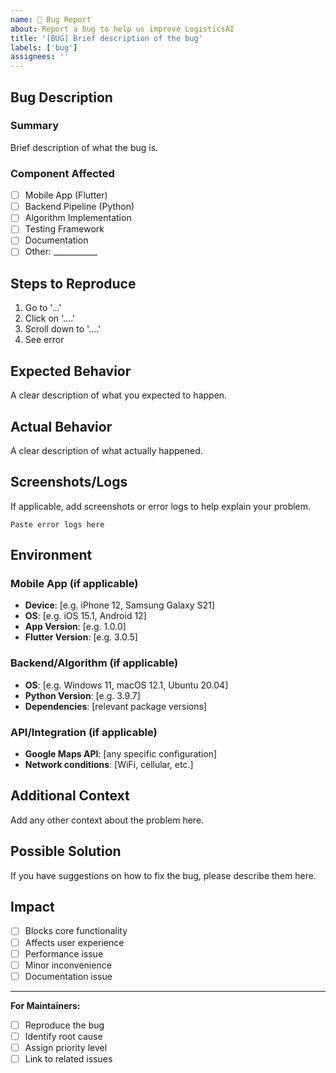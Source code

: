 ```yaml
---
name: 🐛 Bug Report
about: Report a bug to help us improve LogisticsAI
title: '[BUG] Brief description of the bug'
labels: ['bug']
assignees: ''
---
```


## Bug Description

### Summary
Brief description of what the bug is.

### Component Affected
- [ ] Mobile App (Flutter)
- [ ] Backend Pipeline (Python)
- [ ] Algorithm Implementation
- [ ] Testing Framework
- [ ] Documentation
- [ ] Other: ___________

## Steps to Reproduce

1. Go to '...'
2. Click on '....'
3. Scroll down to '....'
4. See error

## Expected Behavior
A clear description of what you expected to happen.

## Actual Behavior
A clear description of what actually happened.

## Screenshots/Logs
If applicable, add screenshots or error logs to help explain your problem.

```
Paste error logs here
```

## Environment

### Mobile App (if applicable)
- **Device**: [e.g. iPhone 12, Samsung Galaxy S21]
- **OS**: [e.g. iOS 15.1, Android 12]
- **App Version**: [e.g. 1.0.0]
- **Flutter Version**: [e.g. 3.0.5]

### Backend/Algorithm (if applicable)
- **OS**: [e.g. Windows 11, macOS 12.1, Ubuntu 20.04]
- **Python Version**: [e.g. 3.9.7]
- **Dependencies**: [relevant package versions]

### API/Integration (if applicable)
- **Google Maps API**: [any specific configuration]
- **Network conditions**: [WiFi, cellular, etc.]

## Additional Context
Add any other context about the problem here.

## Possible Solution
If you have suggestions on how to fix the bug, please describe them here.

## Impact
- [ ] Blocks core functionality
- [ ] Affects user experience
- [ ] Performance issue
- [ ] Minor inconvenience
- [ ] Documentation issue

---

**For Maintainers:**
- [ ] Reproduce the bug
- [ ] Identify root cause
- [ ] Assign priority level
- [ ] Link to related issues
